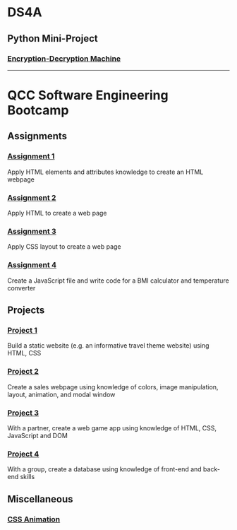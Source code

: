 # DS4A

## Python Mini-Project
### [Encryption-Decryption Machine](https://gist.github.com/perkinsgianni/2edd65f0a164d655068bf0783f013471)

-------

# QCC Software Engineering Bootcamp

## Assignments

### [Assignment 1](https://perkinsgianni.github.io/Assignment1.html)
Apply HTML elements and attributes knowledge to create an HTML webpage

### [Assignment 2](https://github.com/perkinsgianni/QCCBootcamp/Assignment2.html)
Apply HTML to create a web page

### [Assignment 3](https://perkinsgianni.github.io/Assignment3.html)
Apply CSS layout to create a web page

### [Assignment 4](https://perkinsgianni.github.io/Assignment4.html)
Create a JavaScript file and write code for a BMI calculator and temperature converter

## Projects

### [Project 1](https://perkinsgianni.github.io/Project1/)
Build a static website (e.g. an informative travel theme website) using HTML, CSS

### [Project 2](https://perkinsgianni.github.io/Project2/SalesWebpage.html)
Create a sales webpage using knowledge of colors, image manipulation, layout, animation, and modal window

### [Project 3](https://perkinsgianni.github.io/Project3/project3.html)
With a partner, create a web game app using knowledge of HTML, CSS, JavaScript and DOM

### [Project 4](https://github.com/perkinsgianni/boi#readme)
With a group, create a database using knowledge of front-end and back-end skills

## Miscellaneous

### [CSS Animation](https://perkinsgianni.github.io/CSSanimation.html)
